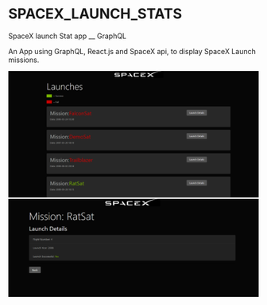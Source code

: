 # SPACEX_LAUNCH_STATS
 SpaceX launch Stat app __ GraphQL

An App using GraphQL, React.js and SpaceX api, to display SpaceX Launch missions.

<img src='img/1.PNG' />
<br />
<img src='img/2.PNG' />